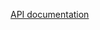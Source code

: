 [API documentation](https://plasmaphy.github.io/guiding-center-motion/generated/gcmotion.html#module-gcmotion)

